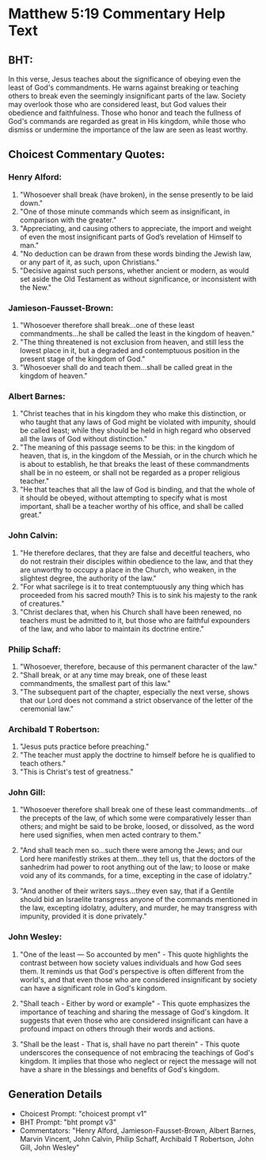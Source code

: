 # Matthew 5:19 Commentary Help Text

## BHT:
In this verse, Jesus teaches about the significance of obeying even the least of God's commandments. He warns against breaking or teaching others to break even the seemingly insignificant parts of the law. Society may overlook those who are considered least, but God values their obedience and faithfulness. Those who honor and teach the fullness of God's commands are regarded as great in His kingdom, while those who dismiss or undermine the importance of the law are seen as least worthy.

## Choicest Commentary Quotes:
### Henry Alford:
1. "Whosoever shall break (have broken), in the sense presently to be laid down."
2. "One of those minute commands which seem as insignificant, in comparison with the greater."
3. "Appreciating, and causing others to appreciate, the import and weight of even the most insignificant parts of God’s revelation of Himself to man."
4. "No deduction can be drawn from these words binding the Jewish law, or any part of it, as such, upon Christians."
5. "Decisive against such persons, whether ancient or modern, as would set aside the Old Testament as without significance, or inconsistent with the New."

### Jamieson-Fausset-Brown:
1. "Whosoever therefore shall break...one of these least commandments...he shall be called the least in the kingdom of heaven." 
2. "The thing threatened is not exclusion from heaven, and still less the lowest place in it, but a degraded and contemptuous position in the present stage of the kingdom of God."
3. "Whosoever shall do and teach them...shall be called great in the kingdom of heaven."

### Albert Barnes:
1. "Christ teaches that in his kingdom they who make this distinction, or who taught that any laws of God might be violated with impunity, should be called least; while they should be held in high regard who observed all the laws of God without distinction."
2. "The meaning of this passage seems to be this: in the kingdom of heaven, that is, in the kingdom of the Messiah, or in the church which he is about to establish, he that breaks the least of these commandments shall be in no esteem, or shall not be regarded as a proper religious teacher."
3. "He that teaches that all the law of God is binding, and that the whole of it should be obeyed, without attempting to specify what is most important, shall be a teacher worthy of his office, and shall be called great."

### John Calvin:
1. "He therefore declares, that they are false and deceitful teachers, who do not restrain their disciples within obedience to the law, and that they are unworthy to occupy a place in the Church, who weaken, in the slightest degree, the authority of the law."
2. "For what sacrilege is it to treat contemptuously any thing which has proceeded from his sacred mouth? This is to sink his majesty to the rank of creatures."
3. "Christ declares that, when his Church shall have been renewed, no teachers must be admitted to it, but those who are faithful expounders of the law, and who labor to maintain its doctrine entire."

### Philip Schaff:
1. "Whosoever, therefore, because of this permanent character of the law."
2. "Shall break, or at any time may break, one of these least commandments, the smallest part of this law."
3. "The subsequent part of the chapter, especially the next verse, shows that our Lord does not command a strict observance of the letter of the ceremonial law."

### Archibald T Robertson:
1. "Jesus puts practice before preaching."
2. "The teacher must apply the doctrine to himself before he is qualified to teach others."
3. "This is Christ's test of greatness."

### John Gill:
1. "Whosoever therefore shall break one of these least commandments...of the precepts of the law, of which some were comparatively lesser than others; and might be said to be broke, loosed, or dissolved, as the word here used signifies, when men acted contrary to them." 

2. "And shall teach men so...such there were among the Jews; and our Lord here manifestly strikes at them...they tell us, that the doctors of the sanhedrim had power to root anything out of the law; to loose or make void any of its commands, for a time, excepting in the case of idolatry." 

3. "And another of their writers says...they even say, that if a Gentile should bid an Israelite transgress anyone of the commands mentioned in the law, excepting idolatry, adultery, and murder, he may transgress with impunity, provided it is done privately."

### John Wesley:
1. "One of the least — So accounted by men" - This quote highlights the contrast between how society values individuals and how God sees them. It reminds us that God's perspective is often different from the world's, and that even those who are considered insignificant by society can have a significant role in God's kingdom.

2. "Shall teach - Either by word or example" - This quote emphasizes the importance of teaching and sharing the message of God's kingdom. It suggests that even those who are considered insignificant can have a profound impact on others through their words and actions.

3. "Shall be the least - That is, shall have no part therein" - This quote underscores the consequence of not embracing the teachings of God's kingdom. It implies that those who neglect or reject the message will not have a share in the blessings and benefits of God's kingdom.


## Generation Details
- Choicest Prompt: "choicest prompt v1"
- BHT Prompt: "bht prompt v3"
- Commentators: "Henry Alford, Jamieson-Fausset-Brown, Albert Barnes, Marvin Vincent, John Calvin, Philip Schaff, Archibald T Robertson, John Gill, John Wesley"
